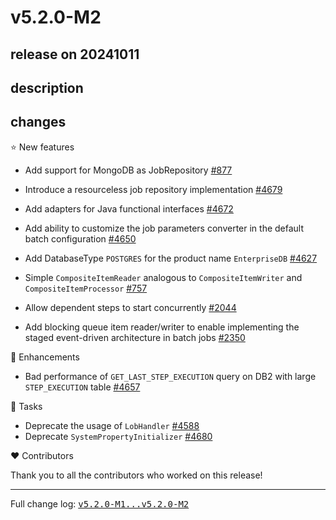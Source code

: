 # v5.2.0-M2

## release on 20241011

## description

## changes

⭐ New features

* Add support for MongoDB as JobRepository <a href="https://github.com/spring-projects/spring-batch/issues/877" data-hovercard-type="issue" data-hovercard-url="/spring-projects/spring-batch/issues/877/hovercard">#877</a>

* Introduce a resourceless job repository implementation <a href="https://github.com/spring-projects/spring-batch/issues/4679" data-hovercard-type="issue" data-hovercard-url="/spring-projects/spring-batch/issues/4679/hovercard">#4679</a>

* Add adapters for Java functional interfaces <a href="https://github.com/spring-projects/spring-batch/issues/4672" data-hovercard-type="issue" data-hovercard-url="/spring-projects/spring-batch/issues/4672/hovercard">#4672</a>

* Add ability to customize the job parameters converter in the default batch configuration <a href="https://github.com/spring-projects/spring-batch/issues/4650" data-hovercard-type="issue" data-hovercard-url="/spring-projects/spring-batch/issues/4650/hovercard">#4650</a>

* Add DatabaseType <code>POSTGRES</code> for the product name <code>EnterpriseDB</code> <a href="https://github.com/spring-projects/spring-batch/issues/4627" data-hovercard-type="issue" data-hovercard-url="/spring-projects/spring-batch/issues/4627/hovercard">#4627</a>

* Simple <code>CompositeItemReader</code> analogous to <code>CompositeItemWriter</code> and <code>CompositeItemProcessor</code> <a href="https://github.com/spring-projects/spring-batch/issues/757" data-hovercard-type="issue" data-hovercard-url="/spring-projects/spring-batch/issues/757/hovercard">#757</a>

* Allow dependent steps to start concurrently <a href="https://github.com/spring-projects/spring-batch/issues/2044" data-hovercard-type="issue" data-hovercard-url="/spring-projects/spring-batch/issues/2044/hovercard">#2044</a>

* Add blocking queue item reader/writer to enable implementing the staged event-driven architecture in batch jobs <a href="https://github.com/spring-projects/spring-batch/issues/2350" data-hovercard-type="issue" data-hovercard-url="/spring-projects/spring-batch/issues/2350/hovercard">#2350</a>

🚀 Enhancements

* Bad performance of <code>GET_LAST_STEP_EXECUTION</code> query on DB2 with large <code>STEP_EXECUTION</code> table <a href="https://github.com/spring-projects/spring-batch/issues/4657" data-hovercard-type="issue" data-hovercard-url="/spring-projects/spring-batch/issues/4657/hovercard">#4657</a>

🔨 Tasks

* Deprecate the usage of <code>LobHandler</code> <a href="https://github.com/spring-projects/spring-batch/issues/4588" data-hovercard-type="issue" data-hovercard-url="/spring-projects/spring-batch/issues/4588/hovercard">#4588</a>
* Deprecate <code>SystemPropertyInitializer</code> <a href="https://github.com/spring-projects/spring-batch/issues/4680" data-hovercard-type="issue" data-hovercard-url="/spring-projects/spring-batch/issues/4680/hovercard">#4680</a>

❤️ Contributors

Thank you to all the contributors who worked on this release!

*** ** * ** ***

Full change log: <a class="commit-link" href="https://github.com/spring-projects/spring-batch/compare/v5.2.0-M1...v5.2.0-M2"><tt>v5.2.0-M1...v5.2.0-M2</tt></a>

